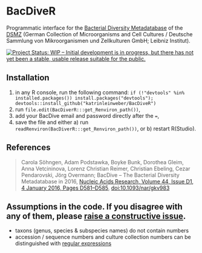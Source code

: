 # BacDiveR

Programmatic interface for the [Bacterial Diversity Metadatabase](https://bacdive.dsmz.de/) of the [DSMZ](https://www.dsmz.de/about-us.html) (German Collection of Microorganisms and Cell Cultures / Deutsche Sammlung von Mikroorganismen und Zellkulturen GmbH; Leibniz Institut).

[![Project Status: WIP – Initial development is in progress, but there has not yet been a stable, usable release suitable for the public.](http://www.repostatus.org/badges/latest/wip.svg)](http://www.repostatus.org/#wip)

## Installation

1. in any R console, run the following command: `if (!"devtools" %in% installed.packages()) install.packages("devtools"); devtools::install_github("katrinleinweber/BacDiveR")`
1. run `file.edit(BacDiverR:::get_Renviron_path())`,
2. add your BacDive email and password directly after the `=`,
3. save the file and either a) run `readRenviron(BacDiverR:::get_Renviron_path())`, or b) restart R(Studio).

## References

> Carola Söhngen, Adam Podstawka, Boyke Bunk, Dorothea Gleim, Anna Vetcininova,
> Lorenz Christian Reimer, Christian Ebeling, Cezar Pendarovski, Jörg Overmann;
> BacDive – The Bacterial Diversity Metadatabase in 2016, 
> [Nucleic Acids Research, Volume 44, Issue D1, 4 January 2016, Pages D581–D585](https://academic.oup.com/nar/article/44/D1/D581/2503137), 
> [doi:10.1093/nar/gkv983](https://doi.org/10.1093/nar/gkv983)

## Assumptions in the code. If you disagree with any of them, please [raise a constructive issue](https://github.com/katrinleinweber/BacDiveR/issues/new).

- taxons (genus, species & subspecies names) do not contain numbers
- accession / sequence numbers and culture collection numbers can be distinguished with [regular expressions](https://github.com/katrinleinweber/BacDiveR/blob/master/R/guess_searchType.R)

